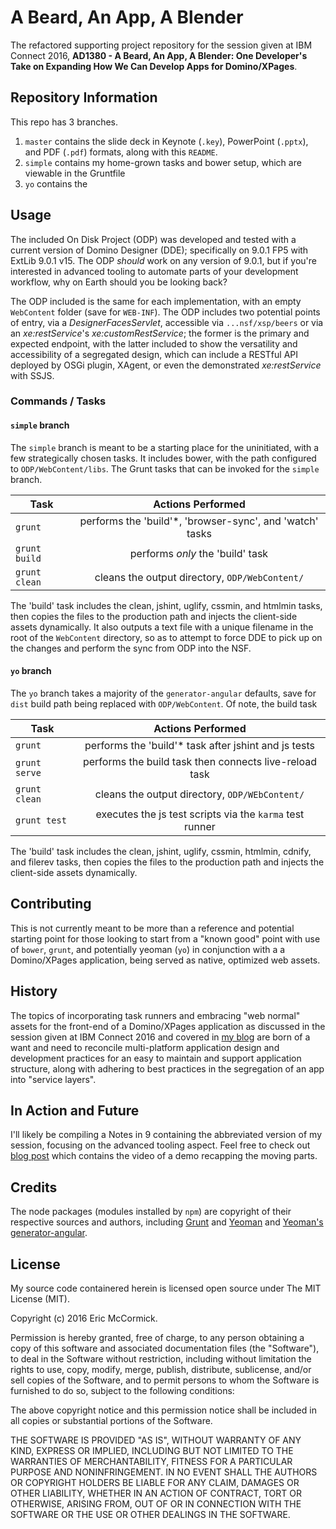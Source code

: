 # A Beard, An App, A Blender

The refactored supporting project repository for the session given at IBM Connect 2016, **AD1380 - A Beard, An App, A Blender: One Developer's Take on Expanding How We Can Develop Apps for Domino/XPages**.

## Repository Information

This repo has 3 branches.

1. `master` contains the slide deck in Keynote (`.key`), PowerPoint (`.pptx`), and PDF (`.pdf`) formats, along with this `README`.
2. `simple` contains my home-grown tasks and bower setup, which are viewable in the Gruntfile
3. `yo` contains the 

## Usage

The included On Disk Project (ODP) was developed and tested with a current version of Domino Designer (DDE); specifically on 9.0.1 FP5 with ExtLib 9.0.1 v15. The ODP _should_ work on any version of 9.0.1, but if you're interested in advanced tooling to automate parts of your development workflow, why on Earth should you be looking back?

The ODP included is the same for each implementation, with an empty `WebContent` folder (save for `WEB-INF`). The ODP includes two potential points of entry, via a _DesignerFacesServlet_, accessible via `...nsf/xsp/beers` or via an _xe:restService_'s _xe:customRestService_; the former is the primary and expected endpoint, with the latter included to show the versatility and accessibility of a segregated design, which can include a RESTful API deployed by OSGi plugin, XAgent, or even the demonstrated _xe:restService_ with SSJS.

### Commands / Tasks

#### `simple` branch

The `simple` branch is meant to be a starting place for the uninitiated, with a few strategically chosen tasks. It includes bower, with the path configured to `ODP/WebContent/libs`. The Grunt tasks that can be invoked for the `simple` branch.

| Task          |      Actions Performed      |
|---------------|:---------------------------:|
| `grunt`       | performs the 'build'*, 'browser-sync', and 'watch' tasks |
| `grunt build` | performs _only_ the 'build' task   |
| `grunt clean` | cleans the output directory, `ODP/WebContent/` |

The 'build' task includes the clean, jshint, uglify, cssmin, and htmlmin tasks, then copies the files to the production path and injects the client-side assets dynamically. It also outputs a text file with a unique filename in the root of the `WebContent` directory, so as to attempt to force DDE to pick up on the changes and perform the sync from ODP into the NSF.

#### `yo` branch

The `yo` branch takes a majority of the `generator-angular` defaults, save for `dist` build path being replaced with `ODP/WebContent`. Of note, the build task 

| Task          |      Actions Performed      |
|---------------|:---------------------------:|
| `grunt`       | performs the 'build'* task after jshint and js tests |
| `grunt serve` | performs the build task then connects live-reload task |
| `grunt clean` | cleans the output directory, `ODP/WEbContent/` |
| `grunt test`  | executes the js test scripts via the `karma` test runner |

The 'build' task includes the clean, jshint, uglify, cssmin, htmlmin, cdnify, and filerev tasks, then copies the files to the production path and injects the client-side assets dynamically.

## Contributing

This is not currently meant to be more than a reference and potential starting point for those looking to start from a "known good" point with use of `bower`, `grunt`, and potentially yeoman (`yo`) in conjunction with a a Domino/XPages application, being served as native, optimized web assets.

## History

The topics of incorporating task runners and embracing "web normal" assets for the front-end of a Domino/XPages application as discussed in the session given at IBM Connect 2016 and covered in [my blog](https://edm00se.io/) are born of a want and need to reconcile multi-platform application design and development practices for an easy to maintain and support application structure, along with adhering to best practices in the segregation of an app into "service layers".

## In Action and Future

I'll likely be compiling a Notes in 9 containing the abbreviated version of my session, focusing on the advanced tooling aspect. Feel free to check out [blog post](https://edm00se.io/self-promotion/connect-success-and-a-demo) which contains the video of a demo recapping the moving parts.

## Credits

The node packages (modules installed by `npm`) are copyright of their respective sources and authors, including [Grunt](http://gruntjs.com/) and [Yeoman](http://yeoman.io/) and [Yeoman's generator-angular](https://github.com/yeoman/generator-angular).

## License

My source code containered herein is licensed open source under The MIT License (MIT).

Copyright (c) 2016 Eric McCormick.

Permission is hereby granted, free of charge, to any person obtaining a copy of this software and associated documentation files (the "Software"), to deal in the Software without restriction, including without limitation the rights to use, copy, modify, merge, publish, distribute, sublicense, and/or sell copies of the Software, and to permit persons to whom the Software is furnished to do so, subject to the following conditions:

The above copyright notice and this permission notice shall be included in all copies or substantial portions of the Software.

THE SOFTWARE IS PROVIDED "AS IS", WITHOUT WARRANTY OF ANY KIND, EXPRESS OR IMPLIED, INCLUDING BUT NOT LIMITED TO THE WARRANTIES OF MERCHANTABILITY, FITNESS FOR A PARTICULAR PURPOSE AND NONINFRINGEMENT. IN NO EVENT SHALL THE AUTHORS OR COPYRIGHT HOLDERS BE LIABLE FOR ANY CLAIM, DAMAGES OR OTHER LIABILITY, WHETHER IN AN ACTION OF CONTRACT, TORT OR OTHERWISE, ARISING FROM, OUT OF OR IN CONNECTION WITH THE SOFTWARE OR THE USE OR OTHER DEALINGS IN THE
SOFTWARE.